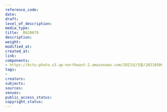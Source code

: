 ```yaml
---
reference_code: 
date: 
draft: 
level_of_description: 
media_type: 
title: _R620679
description: 
weight: 
modified_at: 
created_at: 
link: 
components:
- https://kctu-photo.s3.ap-northeast-2.amazonaws.com/2021년/5월/20210506_최저임금위원회+권순원+공익위원+사퇴촉구+기자회견/서울본부/_R620679.jpg
tags:
- 
creators: 
subjects: 
sources: 
venues: 
public_access_status: 
copyright_status: 
---
```

